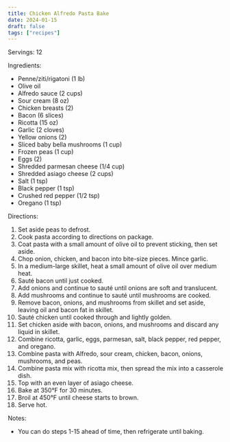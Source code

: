 ```yaml
---
title: Chicken Alfredo Pasta Bake
date: 2024-01-15
draft: false
tags: ["recipes"]
---
```


Servings: 12

Ingredients:
- Penne/ziti/rigatoni (1 lb)
- Olive oil
- Alfredo sauce (2 cups)
- Sour cream (8 oz)
- Chicken breasts (2)
- Bacon (6 slices)
- Ricotta (15 oz)
- Garlic (2 cloves)
- Yellow onions (2)
- Sliced baby bella mushrooms (1 cup)
- Frozen peas (1 cup)
- Eggs (2)
- Shredded parmesan cheese (1/4 cup)
- Shredded asiago cheese (2 cups)
- Salt (1 tsp)
- Black pepper (1 tsp)
- Crushed red pepper (1/2 tsp)
- Oregano (1 tsp)

Directions:
1) Set aside peas to defrost.
2) Cook pasta according to directions on package.
3) Coat pasta with a small amount of olive oil to prevent sticking, then set aside.
4) Chop onion, chicken, and bacon into bite-size pieces. Mince garlic.
5) In a medium-large skillet, heat a small amount of olive oil over medium heat.
6) Sauté bacon until just cooked.
7) Add onions and continue to sauté until onions are soft and translucent.
8) Add mushrooms and continue to sauté until mushrooms are cooked.
9) Remove bacon, onions, and mushrooms from skillet and set aside, leaving oil and bacon fat in skillet.
10) Sauté chicken until cooked through and lightly golden.
11) Set chicken aside with bacon, onions, and mushrooms and discard any liquid in skillet.
12) Combine ricotta, garlic, eggs, parmesan, salt, black pepper, red pepper, and oregano.
13) Combine pasta with Alfredo, sour cream, chicken, bacon, onions, mushrooms, and peas.
14) Combine pasta mix with ricotta mix, then spread the mix into a casserole dish.
15) Top with an even layer of asiago cheese.
16) Bake at 350°F for 30 minutes.
17) Broil at 450°F until cheese starts to brown.
18) Serve hot.

Notes:
- You can do steps 1-15 ahead of time, then refrigerate until baking.
